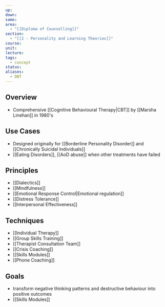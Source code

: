 ```yaml
---
up: 
down: 
same: 
area:
  - "[[Diploma of Counselling]]"
section:
  - "[[2 - Personality and Learning Theories]]"
course: 
unit: 
lecture: 
tags:
  - concept
status: 
aliases:
  - DBT
---
```

## Overview
- Comprehensive [[Cognitive Behavioural Therapy|CBT]] by [[Marsha Linehan]] in 1980's

## Use Cases
- Designed originally for [[Borderline Personality Disorder]] and [[Chronically Suicidal Individuals]]
- [[Eating Disorders]], [[AoD abuse]] when other treatments have failed

## Principles
- [[Dialectics]]
- [[Mindfulness]]
- [[Emotional Response Control|Emotional regulation]]
- [[Distress Tolerance]]
- [[Interpersonal Effectiveness]]

## Techniques
- [[Individual Therapy]]
- [[Group Skills Training]]
- [[Therapist Consultation Team]]
- [[Crisis Coaching]]
- [[Skills Modules]]
- [[Phone Coaching]]

## Goals
- transform negative thinking patterns and destructive behaviour into positive outcomes
- [[Skills Modules]]



